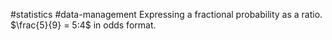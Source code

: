 #statistics #data-management 
Expressing a fractional probability as a ratio. $\frac{5}{9} = 5:4$ in odds format.
